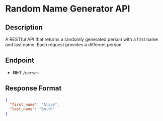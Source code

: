 # Random Name Generator API

## Description

A RESTful API that returns a randomly generated person with a first name and last name. Each request provides a different person.

## Endpoint

- **GET** `/person`

## Response Format

```json
{
  "first_name": "Alice",
  "last_name": "Smith"
}
